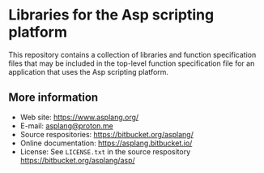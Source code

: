 Libraries for the Asp scripting platform
========================================

This repository contains a collection of libraries and function specification
files that may be included in the top-level function specification file for an
application that uses the Asp scripting platform.

More information
----------------

- Web site: https://www.asplang.org/
- E-mail: asplang@proton.me
- Source respositories: https://bitbucket.org/asplang/
- Online documentation: https://asplang.bitbucket.io/
- License: See `LICENSE.txt` in the source respository
  https://bitbucket.org/asplang/asp/
